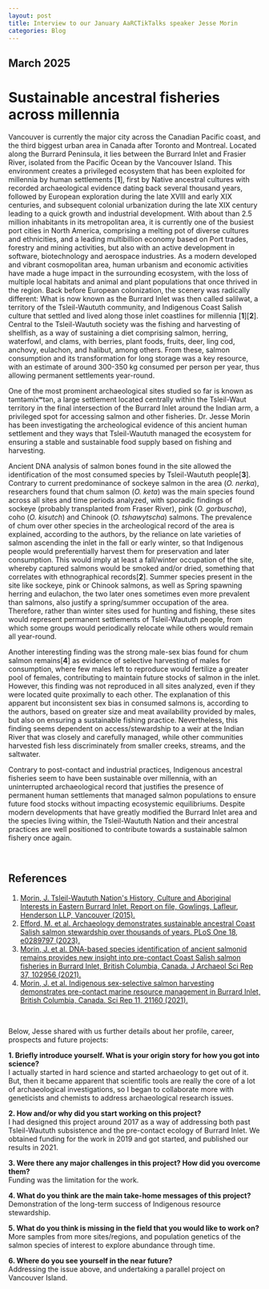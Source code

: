 ```yaml
---
layout: post
title: Interview to our January AaRCTikTalks speaker Jesse Morin
categories: Blog
---
```


## March 2025
# Sustainable ancestral fisheries across millennia

Vancouver is currently the major city across the Canadian Pacific coast, and the third biggest urban area in Canada after Toronto and Montreal. Located along the Burrard Peninsula, it lies between the Burrard Inlet and Frasier River, isolated from the Pacific Ocean by the Vancouver Island. This environment creates a privileged ecosystem that has been exploited for millennia by human settlements [**1**], first by Native ancestral cultures with recorded archaeological evidence dating back several thousand years, followed by European exploration during the late XVIII and early XIX centuries, and subsequent colonial urbanization during the late XIX century leading to a quick growth and industrial development.  With about than 2.5 million inhabitants in its metropolitan area, it is currently one of the busiest port cities in North America, comprising a melting pot of diverse cultures and ethnicities, and a leading multibillion economy based on Port trades, forestry and mining activities, but also with an active development in software, biotechnology and aerospace industries.
As a modern developed and vibrant cosmopolitan area, human urbanism and economic activities have made a huge impact in the surrounding ecosystem, with the loss of multiple local habitats and animal and plant populations that once thrived in the region. Back before European colonization, the scenery was radically different: What is now known as the Burrard Inlet was then called səlilwət, a territory of the Tsleil-Waututh community, and Indigenous Coast Salish culture that settled and lived along those inlet coastlines for millennia [**1**][**2**]. Central to the Tsleil-Waututh society was the fishing and harvesting of shellfish, as a way of sustaining a diet comprising salmon, herring, waterfowl, and clams, with berries, plant foods, fruits, deer, ling cod, anchovy, eulachon, and halibut, among others. From these, salmon consumption and its transformation for long storage was a key resource, with an estimate of around 300-350 kg consumed per person per year, thus allowing permanent settlements year-round.
&nbsp;

One of the most prominent archaeological sites studied so far is known as təmtəmíxʷtən, a large settlement located centrally within the Tsleil-Waut territory in the final intersection of the Burrard Inlet around the Indian arm, a privileged spot for accessing salmon and other fisheries. Dr. Jesse Morin has been investigating the archeological evidence of this ancient human settlement and they ways that Tsleil-Waututh managed the ecosystem for ensuring a stable and sustainable food supply based on fishing and harvesting.
&nbsp;

Ancient DNA analysis of salmon bones found in the site allowed the identification of the most consumed species by Tsleil-Waututh people[**3**]. Contrary to current predominance of sockeye salmon in the area (*O. nerka*), researchers found that chum salmon (*O. keta*) was the main species found across all sites and time periods analyzed, with sporadic findings of sockeye (probably transplanted from Fraser River), pink (*O. gorbuscha*), coho (*O. kisutch*) and Chinook (*O. tshawytscha*) salmons. The prevalence of chum over other species in the archeological record of the area is explained, according to the authors, by the reliance on late varieties of salmon ascending the inlet in the fall or early winter, so that Indigenous people would preferentially harvest them for preservation and later consumption. This would imply at least a fall/winter occupation of the site, whereby captured salmons would be smoked and/or dried, something that correlates with ethnographical records[**2**]. Summer species present in the site like sockeye, pink or Chinook salmons, as well as Spring spawning herring and eulachon, the two later ones sometimes even more prevalent than salmons, also justify a spring/summer occupation of the area. Therefore, rather than winter sites used for hunting and fishing, these sites would represent permanent settlements of Tsleil-Waututh people, from which some groups would periodically relocate while others would remain all year-round.
&nbsp;

Another interesting finding was the strong male-sex bias found for chum salmon remains[**4**] as evidence of selective harvesting of males for consumption, where few males left to reproduce would fertilize a greater pool of females, contributing to maintain future stocks of salmon in the inlet. However, this finding was not reproduced in all sites analyzed, even if they were located quite proximally to each other. The explanation of this apparent but inconsistent sex bias in consumed salmons is, according to the authors, based on greater size and meat availability provided by males, but also on ensuring a sustainable fishing practice. Nevertheless, this finding seems dependent on access/stewardship to a weir at the Indian River that was closely and carefully managed, while other communities harvested fish less discriminately from smaller creeks, streams, and the saltwater.
&nbsp;

Contrary to post-contact and industrial practices, Indigenous ancestral fisheries seem to have been sustainable over millennia, with an uninterrupted archaeological record that justifies the presence of permanent human settlements that managed salmon populations to ensure future food stocks without impacting ecosystemic equilibriums. Despite modern developments that have greatly modified the Burrard Inlet area and the species living within, the Tsleil-Waututh Nation and their ancestral practices are well positioned to contribute towards a sustainable salmon fishery once again.

&nbsp;

## References
1.	[Morin, J. Tsleil-Waututh Nation's History, Culture and Aboriginal Interests in Eastern Burrard Inlet. Report on file, Gowlings, Lafleur, Henderson LLP, Vancouver (2015).]
2.	[Efford, M. et al. Archaeology demonstrates sustainable ancestral Coast Salish salmon stewardship over thousands of years. PLoS One 18, e0289797 (2023).]
3.	[Morin, J. et al. DNA-based species identification of ancient salmonid remains provides new insight into pre-contact Coast Salish salmon fisheries in Burrard Inlet, British Columbia, Canada. J Archaeol Sci Rep 37, 102956 (2021).]
4.	[Morin, J. et al. Indigenous sex-selective salmon harvesting demonstrates pre-contact marine resource management in Burrard Inlet, British Columbia, Canada. Sci Rep 11, 21160 (2021).]

[Morin, J. Tsleil-Waututh Nation's History, Culture and Aboriginal Interests in Eastern Burrard Inlet. Report on file, Gowlings, Lafleur, Henderson LLP, Vancouver (2015).]:https://docslib.org/doc/6033653/tsleil-waututh-nations-history-culture-and
[Efford, M. et al. Archaeology demonstrates sustainable ancestral Coast Salish salmon stewardship over thousands of years. PLoS One 18, e0289797 (2023).]:https://journals.plos.org/plosone/article?id=10.1371/journal.pone.0289797
[Morin, J. et al. DNA-based species identification of ancient salmonid remains provides new insight into pre-contact Coast Salish salmon fisheries in Burrard Inlet, British Columbia, Canada. J Archaeol Sci Rep 37, 102956 (2021).]:https://www.sciencedirect.com/science/article/abs/pii/S2352409X21001681
[Morin, J. et al. Indigenous sex-selective salmon harvesting demonstrates pre-contact marine resource management in Burrard Inlet, British Columbia, Canada. Sci Rep 11, 21160 (2021).]:https://www.nature.com/articles/s41598-021-00154-4


&nbsp;

Below, Jesse shared with us further details about her profile, career, prospects and future projects:
&nbsp;

**1.	Briefly introduce yourself. What is your origin story for how you got into science?** <br>
I actually started in hard science and started archaeology to get out of it. But, then it became apparent that scientific tools are really the core of a lot of archaeological investigations, so I began to collaborate more with geneticists and chemists to address archaeological research issues.
&nbsp;

**2.	How and/or why did you start working on this project?** <br>
I had designed this project around 2017 as a way of addressing both past Tsleil-Waututh subsistence and the pre-contact ecology of Burrard Inlet. We obtained funding for the work in 2019 and got started, and published our results in 2021.
&nbsp;

**3.	Were there any major challenges in this project? How did you overcome them?** <br>
Funding was the limitation for the work.
&nbsp;

**4.	What do you think are the main take-home messages of this project?** <br>
Demonstration of the long-term success of Indigenous resource stewardship.
&nbsp;

**5.	What do you think is missing in the field that you would like to work on?** <br>
More samples from more sites/regions, and population genetics of the salmon species of interest to explore abundance through time.
&nbsp;

**6.	Where do you see yourself in the near future?** <br>
Addressing the issue above, and undertaking a parallel project on Vancouver Island.


